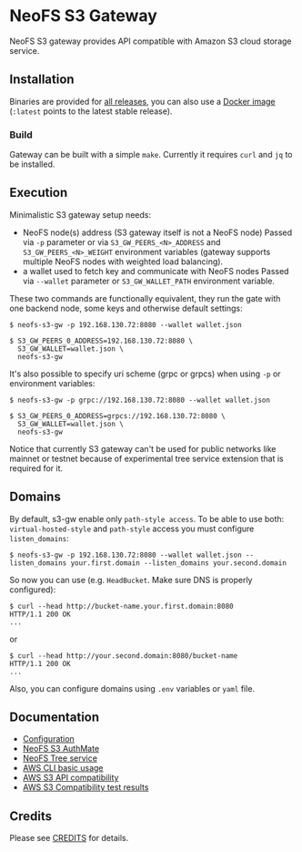 # NeoFS S3 Gateway

NeoFS S3 gateway provides API compatible with Amazon S3 cloud storage service.

## Installation

Binaries are provided for [all releases](https://github.com/nspcc-dev/neofs-s3-gw/releases),
you can also use a [Docker image](https://hub.docker.com/r/nspccdev/neofs-s3-gw)
(`:latest` points to the latest stable release).

### Build

Gateway can be built with a simple `make`. Currently it requires `curl` and `jq`
to be installed.

## Execution

Minimalistic S3 gateway setup needs:
 * NeoFS node(s) address (S3 gateway itself is not a NeoFS node)
   Passed via `-p` parameter or via `S3_GW_PEERS_<N>_ADDRESS` and
   `S3_GW_PEERS_<N>_WEIGHT` environment variables (gateway supports multiple
   NeoFS nodes with weighted load balancing).
 * a wallet used to fetch key and communicate with NeoFS nodes
   Passed via `--wallet` parameter or `S3_GW_WALLET_PATH` environment variable.

These two commands are functionally equivalent, they run the gate with one
backend node, some keys and otherwise default settings:
```
$ neofs-s3-gw -p 192.168.130.72:8080 --wallet wallet.json

$ S3_GW_PEERS_0_ADDRESS=192.168.130.72:8080 \
  S3_GW_WALLET=wallet.json \
  neofs-s3-gw
```
It's also possible to specify uri scheme (grpc or grpcs) when using `-p` or environment variables:
```
$ neofs-s3-gw -p grpc://192.168.130.72:8080 --wallet wallet.json

$ S3_GW_PEERS_0_ADDRESS=grpcs://192.168.130.72:8080 \
  S3_GW_WALLET=wallet.json \
  neofs-s3-gw
```

Notice that currently S3 gateway can't be used for public networks like mainnet
or testnet because of experimental tree service extension that is required for it.

## Domains

By default, s3-gw enable only `path-style access`. 
To be able to use both: `virtual-hosted-style` and `path-style` access you must configure `listen_domains`:

```shell
$ neofs-s3-gw -p 192.168.130.72:8080 --wallet wallet.json --listen_domains your.first.domain --listen_domains your.second.domain
```

So now you can use (e.g. `HeadBucket`. Make sure DNS is properly configured):

```shell
$ curl --head http://bucket-name.your.first.domain:8080
HTTP/1.1 200 OK
...
```

or

```shell
$ curl --head http://your.second.domain:8080/bucket-name
HTTP/1.1 200 OK
...
```

Also, you can configure domains using `.env` variables or `yaml` file.

## Documentation

- [Configuration](./docs/configuration.md)
- [NeoFS S3 AuthMate](./docs/authmate.md)
- [NeoFS Tree service](./docs/tree_service.md)
- [AWS CLI basic usage](./docs/aws_cli.md)
- [AWS S3 API compatibility](./docs/aws_s3_compat.md)
- [AWS S3 Compatibility test results](./docs/s3_test_results.md)

## Credits 

Please see [CREDITS](CREDITS.md) for details.
